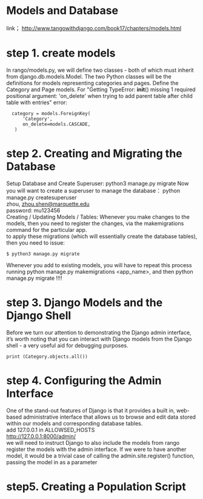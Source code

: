 # Models and Database    
link； http://www.tangowithdjango.com/book17/chapters/models.html   

# step 1. create models    
In rango/models.py, we will define two classes - both of which must inherit from django.db.models.Model. The two Python classes will be the definitions for models representing categories and pages. Define the Category and Page models.
For "Getting TypeError: __init__() missing 1 required positional argument: 'on_delete' when trying to add parent table after child table with entries" error:  
  
      category = models.ForeignKey(    
	      'Category',    
	      on_delete=models.CASCADE,
       )

# step 2. Creating and Migrating the Database   
Setup Database and Create Superuser: python3 manage.py migrate
Now you will want to create a superuser to manage the database： python manage.py createsuperuser   
zhou, zhou.shen@marquette.edu   
password: mu123456   
Creating / Updating Models / Tables: Whenever you make changes to the models, then you need to register the changes, via the makemigrations command for the particular app.     
to apply these migrations (which will essentially create the database tables), then you need to issue:

	$ python3 manage.py migrate

Whenever you add to existing models, you will have to repeat this process running python manage.py makemigrations <app_name>, and then python manage.py migrate !!!!      

# step 3. Django Models and the Django Shell   
Before we turn our attention to demonstrating the Django admin interface, it’s worth noting that you can interact with Django models from the Django shell - a very useful aid for debugging purposes.   

	print (Category.objects.all())

# step 4. Configuring the Admin Interface
One of the stand-out features of Django is that it provides a built in, web-based administrative interface that allows us to browse and edit data stored within our models and corresponding database tables.   
add 127.0.0.1 in ALLOWSED_HOSTS    
http://127.0.0.1:8000/admin/      
we will need to instruct Django to also include the models from rango   
register the models with the admin interface. If we were to have another model, it would be a trivial case of calling the admin.site.register() function, passing the model in as a parameter   

# step5. Creating a Population Script   


